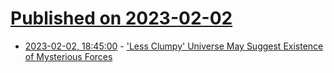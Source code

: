 # [Published on 2023-02-02](index.md)

* [2023-02-02, 18:45:00](https://science.slashdot.org/story/23/02/02/1736204/less-clumpy-universe-may-suggest-existence-of-mysterious-forces?utm_source=rss1.0mainlinkanon&utm_medium=feed) - ['Less Clumpy' Universe May Suggest Existence of Mysterious Forces](https://science.slashdot.org/story/23/02/02/1736204/less-clumpy-universe-may-suggest-existence-of-mysterious-forces?utm_source=rss1.0mainlinkanon&utm_medium=feed)
